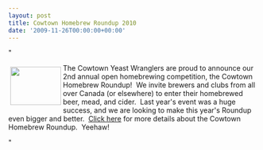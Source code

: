 ```yaml
---
layout: post
title: Cowtown Homebrew Roundup 2010
date: '2009-11-26T00:00:00+00:00'
---
```

"<p><a target="_self" href="/LinkClick.aspx?link=353&amp;tabid=171"><img width="102" vspace="6" hspace="4" height="77" border="0" align="left" src="/CYW/Images/glasses_of_beer.jpg" alt="" /></a>The Cowtown Yeast Wranglers are proud to announce our 2nd annual open homebrewing competition&#44; the Cowtown Homebrew Roundup!&nbsp; We invite brewers and clubs from all over Canada (or elsewhere) to enter their homebrewed beer&#44; mead&#44; and cider.&nbsp; Last year's event was a huge success&#44; and we are looking to make this year's Roundup even bigger and better.&nbsp; <a target="_self" href="/LinkClick.aspx?link=353&amp;tabid=171">Click here</a> for more details about the Cowtown Homebrew Roundup.&nbsp; Yeehaw!</p>"
